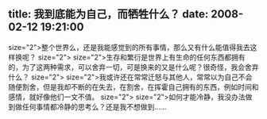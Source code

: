 title: 我到底能为自己，而牺牲什么？
date: 2008-02-12 19:21:00
---

 size="2">整个世界么，还是我能感觉到的所有事情，那么又有什么能值得我去这样换呢？  size="2">   size="2">生存和繁衍是世界上有生命的任何东西都拥有的，为了这两种需求，可以舍弃一切，可是换来的又是什么呢？很奇怪，我会舍弃什么？  size="2">   size="2">我或许还在常常迁怒与其他人，常常以为自己不会随便割舍，但是我却不断的在失去，在割舍，在挥霍自己拥有的东西，例如时间和感情，就好像他们一文不值。  size="2">   size="2">如何才能冷静，我没办法做到做任何事情都冷静的思考么？还是我不想做到……
